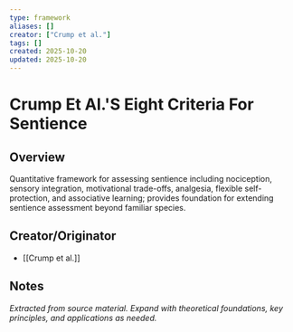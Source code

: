 ```yaml
---
type: framework
aliases: []
creator: ["Crump et al."]
tags: []
created: 2025-10-20
updated: 2025-10-20
---
```


# Crump Et Al.'S Eight Criteria For Sentience

## Overview

Quantitative framework for assessing sentience including nociception, sensory integration, motivational trade-offs, analgesia, flexible self-protection, and associative learning; provides foundation for extending sentience assessment beyond familiar species.

## Creator/Originator

- [[Crump et al.]]

## Notes

*Extracted from source material. Expand with theoretical foundations, key principles, and applications as needed.*

